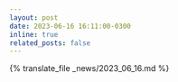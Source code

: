 ```yaml
---
layout: post
date: 2023-06-16 16:11:00-0300
inline: true
related_posts: false
---
```


{% translate_file _news/2023_06_16.md %}
